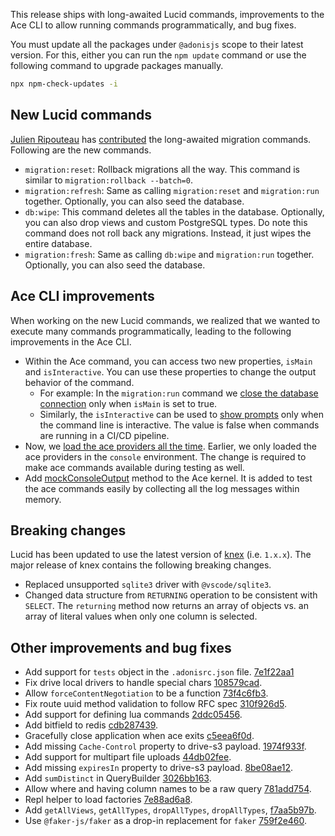 This release ships with long-awaited Lucid commands, improvements to the Ace CLI to allow running commands programmatically, and bug fixes.

You must update all the packages under `@adonisjs` scope to their latest version. For this, either you can run the `npm update` command or use the following command to upgrade packages manually.

```sh
npx npm-check-updates -i
```

## New Lucid commands
[Julien Ripouteau](https://twitter.com/julien_rpt) has [contributed](https://github.com/adonisjs/lucid/commit/441d9b50a0b4ca8b17daf2005cf45fd3f427dce5) the long-awaited migration commands. Following are the new commands.

- `migration:reset`: Rollback migrations all the way. This command is similar to `migration:rollback --batch=0`.
- `migration:refresh`: Same as calling `migration:reset` and `migration:run` together. Optionally, you can also seed the database.
- `db:wipe`: This command deletes all the tables in the database. Optionally, you can also drop views and custom PostgreSQL types. Do note this command does not roll back any migrations. Instead, it just wipes the entire database.
- `migration:fresh`: Same as calling `db:wipe` and `migration:run` together. Optionally, you can also seed the database.

## Ace CLI improvements
When working on the new Lucid commands, we realized that we wanted to execute many commands programmatically, leading to the following improvements in the Ace CLI.

- Within the Ace command, you can access two new properties, `isMain` and `isInteractive`. You can use these properties to change the output behavior of the command. 
  - For example: In the `migration:run` command we [close the database connection](https://github.com/adonisjs/lucid/blob/develop/commands/Migration/Run.ts#L122-L124) only when `isMain` is set to true.
  - Similarly, the `isInteractive` can be used to [show prompts](https://github.com/adonisjs/lucid/blob/develop/commands/Migration/Base.ts#L37-L39) only when the command line is interactive. The value is false when commands are running in a CI/CD pipeline.
- Now, we [load the ace providers all the time](https://github.com/adonisjs/application/commit/f22cb420b6ff1fc98dc953eba57616da1d041322). Earlier, we only loaded the ace providers in the `console` environment. The change is required to make ace commands available during testing as well.
- Add [mockConsoleOutput](https://github.com/adonisjs/ace/commit/51fc37a957a01437a639d7861d2048a2f590fa15) method to the Ace kernel. It is added to test the ace commands easily by collecting all the log messages within memory.

## Breaking changes
Lucid has been updated to use the latest version of [knex](https://knexjs.org/#changelog) (i.e. `1.x.x`). The major release of knex contains the following breaking changes.

- Replaced unsupported `sqlite3` driver with `@vscode/sqlite3`.
- Changed data structure from `RETURNING` operation to be consistent with `SELECT`. The `returning` method now returns an array of objects vs. an array of literal values when only one column is selected.

## Other improvements and bug fixes

-  Add support for `tests` object in the `.adonisrc.json` file. [7e1f22aa1](https://github.com/adonisjs/application/commit/7e1f22aa1e0d5732507de9f82dbdca844eb68996)
- Fix drive local drivers to handle special chars [108579cad](https://github.com/adonisjs/drive/commit/108579cad5ccf26c26ad962f2d315494c11c0c62).
- Allow `forceContentNegotiation` to be a function [73f4c6fb3](https://github.com/adonisjs/http-server/commit/73f4c6fb3bf5d55b97d8b1d4ec14387f6330eaec).
- Fix route uuid method validation to follow RFC spec [310f926d5](https://github.com/adonisjs/http-server/commit/310f926d5765bccd6613d440c9ca73da8cbbf462).
- Add support for defining lua commands [2ddc05456](https://github.com/adonisjs/redis/commit/2ddc054562a4abf3295ad522d6536b499d806285).
- Add bitfield to redis [cdb287439](https://github.com/adonisjs/redis/commit/cdb287439ad6767c700e3c944e284bb4b4215655).
- Gracefully close application when ace exits [c5eea6f0d](https://github.com/adonisjs/core/commit/c5eea6f0dab3c978c424c6f093d11d25cbe447bc).
- Add missing `Cache-Control` property to drive-s3 payload. [1974f933f](https://github.com/adonisjs/drive-s3/commit/1974f933fa8aa5477b61b86848dd5b0e00fe3ee2).
- Add support for multipart file uploads [44db02fee](https://github.com/adonisjs/drive-s3/commit/44db02feee6514eeb8d94699640d24c425dbb718).
- Add missing `expiresIn` property to drive-s3 payload. [8be08ae12](https://github.com/adonisjs/drive-s3/commit/8be08ae12d6420e71fa364370f44b5a80df1d1b1).
- Add `sumDistinct` in QueryBuilder [3026bb163](https://github.com/adonisjs/lucid/commit/3026bb163bccd0f327b54ca526f3832778282bcf).
- Allow where and having column names to be a raw query [781add754](https://github.com/adonisjs/lucid/commit/781add75429244688214bf0fcc5df1276daa3187).
- Repl helper to load factories [7e88ad6a8](https://github.com/adonisjs/lucid/commit/7e88ad6a83a925fd4fe0bb39287026dd33c4f9f7).
- Add `getAllViews`, `getAllTypes`, `dropAllTypes`, `dropAllTypes`, [f7aa5b97b](https://github.com/adonisjs/lucid/commit/f7aa5b97b707ec63bdc47182169d0f06686e5cd9).
- Use `@faker-js/faker` as a drop-in replacement for `faker` [759f2e460](https://github.com/adonisjs/lucid/commit/759f2e460cfeb15db0b7b53c41ee9abdcd8bee35).
